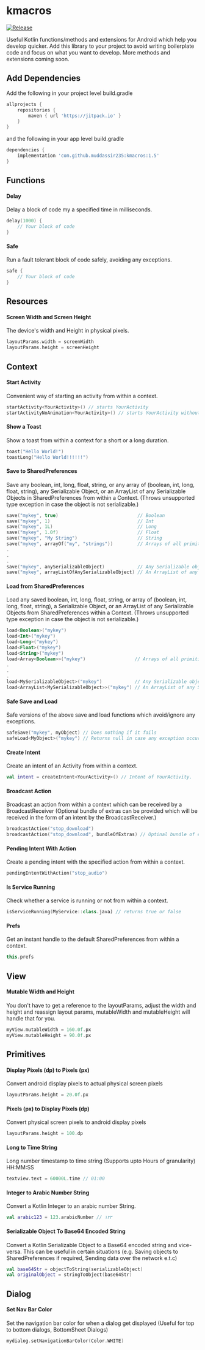 # kmacros
[![Release](https://jitpack.io/v/muddassir235/kmacros.svg?style=flat-square)](https://jitpack.io/#muddassir235/kmacros/)

Useful Kotlin functions/methods and extensions for Android which help you develop quicker. Add this library to your project to avoid writing boilerplate code and focus on what you want to develop. More methods and extensions coming soon.

## Add Dependencies
Add the following in your project level build.gradle
```groovy
allprojects {
    repositories {
        maven { url 'https://jitpack.io' }
    }
}
```
and the following in your app level build.gradle
```groovy
dependencies {
    implementation 'com.github.muddassir235:kmacros:1.5'
}
```

## Functions
#### Delay
Delay a block of code my a specified time in milliseconds.
```kotlin
delay(1000) {
    // Your block of code
}
```
#### Safe
Run a fault tolerant block of code safely, avoiding any exceptions.
```kotlin
safe {
    // Your block of code
}
```

## Resources
#### Screen Width and Screen Height
The device's width and Height in physical pixels.

```kotlin
layoutParams.width = screenWidth
layoutParams.height = screenHeight
```

## Context
#### Start Activity
Convenient way of starting an activity from within a context.
```kotlin
startActivity<YourActivity>() // starts YourActivity
startActivityNoAnimation<YourActivity>() // starts YourActivity without any animations.
```
#### Show a Toast
Show a toast from within a context for a short or a long duration.
```kotlin
toast("Hello World!")
toastLong("Hello World!!!!!!")
```
#### Save to SharedPreferences
Save any boolean, int, long, float, string, or any array of (boolean, int, long, float, string), any Serializable Object, or an ArrayList of any Serializable Objects in SharedPreferences from within a Context. (Throws unsupported type exception in case the object is not serializable.)
```kotlin
save("mykey", true)                             // Boolean
save("mykey", 1)                                // Int
save("mykey", 1L)                               // Long
save("mykey", 1.0f)                             // Float
save("mykey", "My String")                      // String
save("mykey", arrayOf("my", "strings"))         // Arrays of all primitive types are supported
.
.
.
save("mykey", anySerializableObject)            // Any Serializable object can be saved.
save("mykey", arrayListOfAnySerializableObject) // An ArrayList of any Serializable Object can also be saved.
```
#### Load from SharedPreferences
Load any saved boolean, int, long, float, string, or array of (boolean, int, long, float, string), a Serializable Object, or an ArrayList of any Serializable Objects from SharedPreferences within a Context. (Throws unsupported type exception in case the object is not serializable.)
```kotlin
load<Boolean>("mykey")
load<Int>("mykey")
load<Long>("mykey")
load<Float>("mykey")
load<String>("mykey")
load<Array<Boolean>>("mykey")                  // Arrays of all primitive types are supported
.
.
.
load<MySerializableObject>("mykey")            // Any Serializable object can be loaded.
load<ArrayList<MySerializableObject>>("mykey") // An ArrayList of any Serializable Object can also be loaded.
```
#### Safe Save and Load
Safe versions of the above save and load functions which avoid/ignore any exceptions.
```kotlin
safeSave("mykey", myObject) // Does nothing if it fails
safeLoad<MyObject>("mykey") // Returns null in case any exception occurs
```
#### Create Intent
Create an intent of an Activity from within a context.
```kotlin
val intent = createIntent<YourActivity>() // Intent of YourActivity.
```
#### Broadcast Action
Broadcast an action from within a context which can be received by a BroadcastReceiver (Optional bundle of extras can be provided which will be received in the form of an intent by the BroadcastReceiver.)
```kotlin
broadcastAction("stop_download")
broadcastAction("stop_download", bundleOfExtras) // Optinal bundle of extras 
```
#### Pending Intent With Action
Create a pending intent with the specified action from within a context.
```kotlin
pendingIntentWithAction("stop_audio")
```
#### Is Service Running
Check whether a service is running or not from within a context.
```kotlin
isServiceRunning(MyService::class.java) // returns true or false
```
#### Prefs
Get an instant handle to the default SharedPreferences from within a context.
```kotlin
this.prefs
```
## View
#### Mutable Width and Height
You don't have to get a reference to the layoutParams, adjust the width and height and reassign layout params, mutableWidth and mutableHeight will handle that for you.
```kotlin
myView.mutableWidth = 160.0f.px
myView.mutableHeight = 90.0f.px
```

## Primitives
#### Display Pixels (dp) to Pixels (px)
Convert android display pixels to actual physical screen pixels
```kotlin
layoutParams.height = 20.0f.px
```

#### Pixels (px) to Display Pixels (dp)
Convert physical screen pixels to android display pixels
```kotlin
layoutParams.height = 100.dp
```

#### Long to Time String
Long number timestamp to time string (Supports upto Hours of granularity) HH:MM:SS
```kotlin
textview.text = 60000L.time // 01:00
```

#### Integer to Arabic Number String
Convert a Kotlin Integer to an arabic number String.
```kotlin
val arabic123 = 123.arabicNumber // ١٢٣
```

#### Serializable Object To Base64 Encoded String
Convert a Kotlin Serializable Object to a Base64 encoded string and vice-versa. This can be useful in certain situations (e.g. Saving objects to SharedPreferences if required, Sending data over the network e.t.c)
```kotlin
val base64Str = objectToString(serializableObject)
val originalObject = stringToObject(base64Str)
```

## Dialog
#### Set Nav Bar Color
Set the navigation bar color for when a dialog get displayed (Useful for top to bottom dialogs, BottomSheet Dialogs)
```kotlin
mydialog.setNavigationBarColor(Color.WHITE)
```
